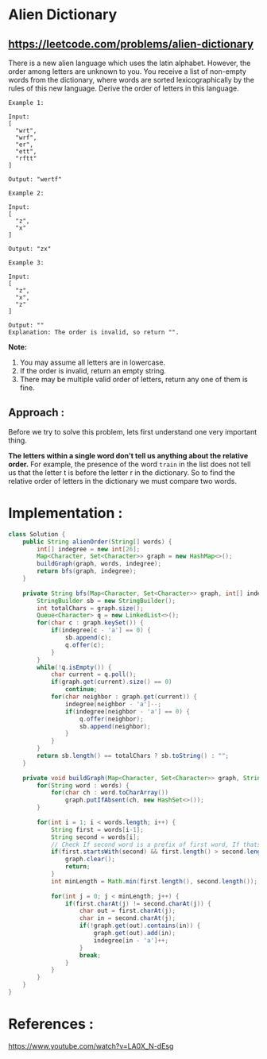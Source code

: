 # Alien Dictionary
## https://leetcode.com/problems/alien-dictionary

There is a new alien language which uses the latin alphabet. However, the order among letters are unknown to you. You receive a list of non-empty words from the dictionary, where words are sorted lexicographically by the rules of this new language. Derive the order of letters in this language.
```
Example 1:

Input:
[
  "wrt",
  "wrf",
  "er",
  "ett",
  "rftt"
]

Output: "wertf"

Example 2:

Input:
[
  "z",
  "x"
]

Output: "zx"

Example 3:

Input:
[
  "z",
  "x",
  "z"
] 

Output: "" 
Explanation: The order is invalid, so return "".
```

**Note:**
1. You may assume all letters are in lowercase.
2. If the order is invalid, return an empty string.
3. There may be multiple valid order of letters, return any one of them is fine.

## Approach :
Before we try to solve this problem, lets first understand one very important thing.

**The letters within a single word don't tell us anything about the relative order.** 
For example, the presence of the word `train` in the list does not tell us that the letter t is before the letter r in the dictionary.
So to find the relative order of letters in the dictionary we must compare two words.

# Implementation :
```java
class Solution {
    public String alienOrder(String[] words) {
        int[] indegree = new int[26];
        Map<Character, Set<Character>> graph = new HashMap<>();
        buildGraph(graph, words, indegree);
        return bfs(graph, indegree);
    }
    
    private String bfs(Map<Character, Set<Character>> graph, int[] indegree) {
        StringBuilder sb = new StringBuilder();
        int totalChars = graph.size();
        Queue<Character> q = new LinkedList<>();
        for(char c : graph.keySet()) {
            if(indegree[c - 'a'] == 0) {
                sb.append(c);
                q.offer(c);
            }
        }
        while(!q.isEmpty()) {
            char current = q.poll();
            if(graph.get(current).size() == 0)
                continue;
            for(char neighbor : graph.get(current)) {
                indegree[neighbor - 'a']--;
                if(indegree[neighbor - 'a'] == 0) {
                    q.offer(neighbor);
                    sb.append(neighbor);
                }
            }
        }
        return sb.length() == totalChars ? sb.toString() : "";
    }
    
    private void buildGraph(Map<Character, Set<Character>> graph, String[] words, int[] indegree) {
        for(String word : words) {
            for(char ch : word.toCharArray())
                graph.putIfAbsent(ch, new HashSet<>());
        }
        
        for(int i = 1; i < words.length; i++) {
            String first = words[i-1];
            String second = words[i];
            // Check If second word is a prefix of first word, If thats the case its not a valid alien dictionary
            if(first.startsWith(second) && first.length() > second.length()) {
                graph.clear();
                return;
            }
            int minLength = Math.min(first.length(), second.length());
            
            for(int j = 0; j < minLength; j++) {
                if(first.charAt(j) != second.charAt(j)) {
                    char out = first.charAt(j);
                    char in = second.charAt(j);
                    if(!graph.get(out).contains(in)) {
                        graph.get(out).add(in);
                        indegree[in - 'a']++;
                    }
                    break;    
                }
            }
        }
    }
}
```


# References :
https://www.youtube.com/watch?v=LA0X_N-dEsg
